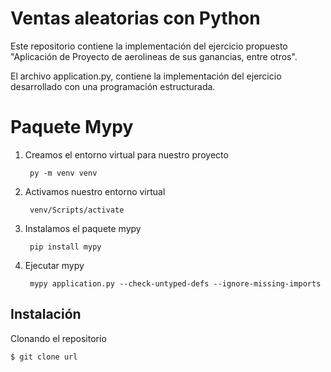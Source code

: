 # Ventas aleatorias con Python
Este repositorio contiene la implementación del ejercicio propuesto "Aplicación de Proyecto de aerolineas de sus ganancias, entre otros".

El archivo application.py, contiene la implementación del ejercicio desarrollado con una programación estructurada.

# Paquete Mypy
1. Creamos el entorno virtual para nuestro proyecto

        py -m venv venv

2. Activamos nuestro entorno virtual

        venv/Scripts/activate
3. Instalamos el paquete mypy

        pip install mypy
4. Ejecutar mypy

        mypy application.py --check-untyped-defs --ignore-missing-imports

## Instalación

Clonando el repositorio

`$ git clone url`